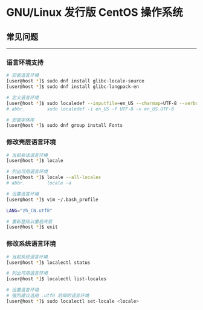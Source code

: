 # GNU/Linux 发行版 CentOS 操作系统

## 常见问题
---

### 语言环境支持

```bash
# 安装语言环境
[user@host *]$ sudo dnf install glibc-locale-source
[user@host *]$ sudo dnf install glibc-langpack-en

# 定义语言环境
[user@host *]$ sudo localedef --inputfile=en_US --charmap=UTF-8 --verbose en_US.UTF-8
# abbr.        sudo localedef -i en_US -f UTF-8 -v en_US.UTF-8

# 安装字体库
[user@host *]$ sudo dnf group install Fonts
```

### 修改壳层语言环境

```bash
# 当前会话语言环境
[user@host *]$ locale

# 列出可用语言环境
[user@host *]$ locale --all-locales
# abbr.        locale -a

# 设置语言环境
[user@host *]$ vim ~/.bash_profile                 
```

```bash
LANG="zh_CN.utf8"
```

```bash
# 重新登陆以重启壳层
[user@host *]$ exit
```

### 修改系统语言环境

```bash
# 当前系统语言环境
[user@host *]$ localectl status

# 列出可用语言环境
[user@host *]$ localectl list-locales

# 设置语言环境
# 强烈建议选用 .utf8 后缀的语言环境
[user@host *]$ sudo localectl set-locale <locale>
```
